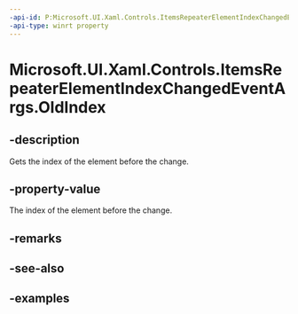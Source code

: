 ```yaml
---
-api-id: P:Microsoft.UI.Xaml.Controls.ItemsRepeaterElementIndexChangedEventArgs.OldIndex
-api-type: winrt property
---
```


# Microsoft.UI.Xaml.Controls.ItemsRepeaterElementIndexChangedEventArgs.OldIndex

<!--
public int OldIndex { get; }
-->

## -description

Gets the index of the element before the change.

## -property-value

The index of the element before the change.

## -remarks

## -see-also

## -examples

